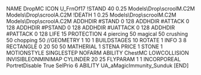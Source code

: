 NAME DropMC
ICON U_FrnOf17
!STAND  40 0.25 Models\Drop\scroolM.C2M Models\Drop\scroolA.C2M
!DEATH  1 0.25 Models\Drop\scroolM.C2M Models\Drop\scroolA.C2M
ADDHDIR #STAND 0 128
ADDHDIR #ATTACK 0 128
ADDHDIR #PSTAND 0 128
ADDHDIR #UATTACK 0 128
ADDHDIR #PATTACK 0 128
LIFE 15
PROTECTION 4 piercing 50 magical 50 crushing 50 chopping 50
//GEOMETRY 1 10 1
BUILDSTAGES 10
ROTATE 1
INFO 3 8
RECTANGLE    0 20 50 50
MATHERIAL 1 STENA
PRICE 1 STONE 1
MOTIONSTYLE SINGLESTEP
NOFARM
ABILITY ChestMC
LOWCOLLISION
INVISIBLEONMINIMAP
CYLINDER 20 25
FLYPARAM 1 1
INCORPOREAL
PortretDisable True
SelPrio 6
ABILITY	UA_aMagicImmunity_Sunduk
[END]
